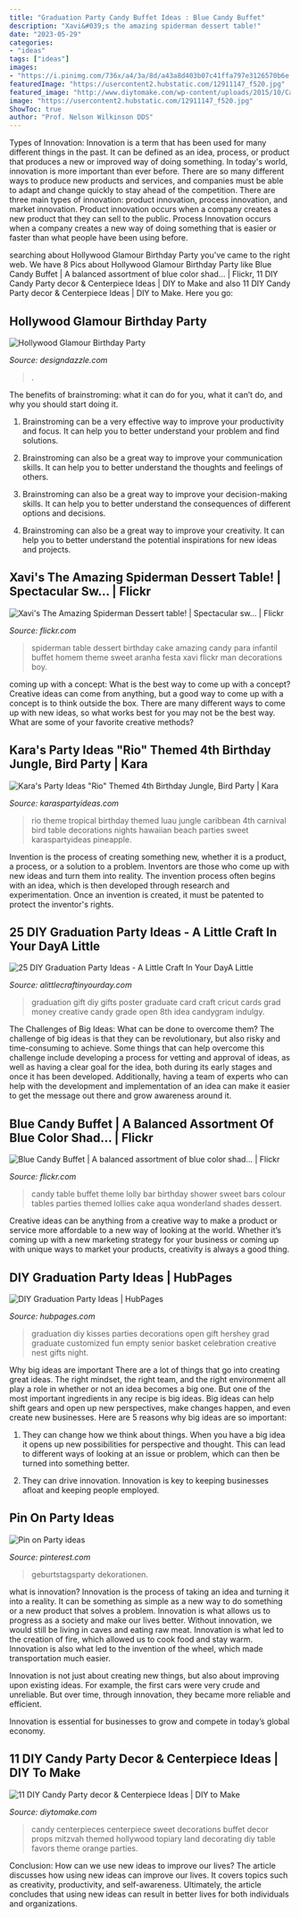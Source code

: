 ```yaml
---
title: "Graduation Party Candy Buffet Ideas : Blue Candy Buffet"
description: "Xavi&#039;s the amazing spiderman dessert table!"
date: "2023-05-29"
categories:
- "ideas"
tags: ["ideas"]
images:
- "https://i.pinimg.com/736x/a4/3a/8d/a43a8d403b07c41ffa797e3126570b6e.jpg"
featuredImage: "https://usercontent2.hubstatic.com/12911147_f520.jpg"
featured_image: "http://www.diytomake.com/wp-content/uploads/2015/10/Candy-Centerpieces-For-Sweet.jpg"
image: "https://usercontent2.hubstatic.com/12911147_f520.jpg"
ShowToc: true
author: "Prof. Nelson Wilkinson DDS"
---
```



Types of Innovation:
Innovation is a term that has been used for many different things in the past. It can be defined as an idea, process, or product that produces a new or improved way of doing something. In today's world, innovation is more important than ever before. There are so many different ways to produce new products and services, and companies must be able to adapt and change quickly to stay ahead of the competition. 
There are three main types of innovation: product innovation, process innovation, and market innovation. Product innovation occurs when a company creates a new product that they can sell to the public. Process Innovation occurs when a company creates a new way of doing something that is easier or faster than what people have been using before.

	

		
searching about Hollywood Glamour Birthday Party you've came to the right web. We have 8 Pics about Hollywood Glamour Birthday Party like Blue Candy Buffet | A balanced assortment of blue color shad… | Flickr, 11 DIY Candy Party decor &amp; Centerpiece Ideas | DIY to Make and also 11 DIY Candy Party decor &amp; Centerpiece Ideas | DIY to Make. Here you go:
		
    
## Hollywood Glamour Birthday Party

<img loading=lazy src="https://www.designdazzle.com/wp-content/uploads/2013/05/hollywood-party-candy-table.jpg" onerror="this.onerror=null;this.src='https://tse2.mm.bing.net/th?id=OIP.xqeXMK0C1aySRjNd0YDECgHaLG&amp;pid=15.1';" alt="Hollywood Glamour Birthday Party">

_Source: designdazzle.com_

>. 

	

The benefits of brainstroming: what it can do for you, what it can’t do, and why you should start doing it.
1. Brainstroming can be a very effective way to improve your productivity and focus. It can help you to better understand your problem and find solutions.
2. Brainstroming can also be a great way to improve your communication skills. It can help you to better understand the thoughts and feelings of others.

3. Brainstroming can also be a great way to improve your decision-making skills. It can help you to better understand the consequences of different options and decisions.

4. Brainstroming can also be a great way to improve your creativity. It can help you to better understand the potential inspirations for new ideas and projects.

    
## Xavi&#039;s The Amazing Spiderman Dessert Table! | Spectacular Sw… | Flickr

<img loading=lazy src="https://c1.staticflickr.com/9/8040/8021355495_ec4ba68c4b_b.jpg" onerror="this.onerror=null;this.src='https://tse1.mm.bing.net/th?id=OIP.zCu_KkEKUjPVDopquIIQEQHaFi&amp;pid=15.1';" alt="Xavi&#039;s The Amazing Spiderman Dessert table! | Spectacular sw… | Flickr">

_Source: flickr.com_

>spiderman table dessert birthday cake amazing candy para infantil buffet homem theme sweet aranha festa xavi flickr man decorations boy. 

	

coming up with a concept: What is the best way to come up with a concept?
Creative ideas can come from anything, but a good way to come up with a concept is to think outside the box. There are many different ways to come up with new ideas, so what works best for you may not be the best way. What are some of your favorite creative methods?

    
## Kara&#039;s Party Ideas &quot;Rio&quot; Themed 4th Birthday Jungle, Bird Party | Kara

<img loading=lazy src="http://www.karaspartyideas.com/wp-content/uploads/2012/06/301792_297076123720054_820311155_n_600x898.jpg" onerror="this.onerror=null;this.src='https://tse1.mm.bing.net/th?id=OIP.gRNms9EqEFCPEHGpX3fVrQHaLF&amp;pid=15.1';" alt="Kara&#039;s Party Ideas &quot;Rio&quot; Themed 4th Birthday Jungle, Bird Party | Kara">

_Source: karaspartyideas.com_

>rio theme tropical birthday themed luau jungle caribbean 4th carnival bird table decorations nights hawaiian beach parties sweet karaspartyideas pineapple. 

	

Invention is the process of creating something new, whether it is a product, a process, or a solution to a problem. Inventors are those who come up with new ideas and turn them into reality. The invention process often begins with an idea, which is then developed through research and experimentation. Once an invention is created, it must be patented to protect the inventor's rights.

    
## 25 DIY Graduation Party Ideas - A Little Craft In Your DayA Little

<img loading=lazy src="http://www.alittlecraftinyourday.com/wp-content/uploads/2015/05/46a1cb22e2b7c05642f02c7eaaeeb16c.jpg" onerror="this.onerror=null;this.src='https://tse4.mm.bing.net/th?id=OIP.TlZWa2r0AOOTNAV6E-YghAHaJ3&amp;pid=15.1';" alt="25 DIY Graduation Party Ideas - A Little Craft In Your DayA Little">

_Source: alittlecraftinyourday.com_

>graduation gift diy gifts poster graduate card craft cricut cards grad money creative candy grade open 8th idea candygram indulgy. 

	

The Challenges of Big Ideas: What can be done to overcome them?
The challenge of big ideas is that they can be revolutionary, but also risky and time-consuming to achieve. Some things that can help overcome this challenge include developing a process for vetting and approval of ideas, as well as having a clear goal for the idea, both during its early stages and once it has been developed. Additionally, having a team of experts who can help with the development and implementation of an idea can make it easier to get the message out there and grow awareness around it.

    
## Blue Candy Buffet | A Balanced Assortment Of Blue Color Shad… | Flickr

<img loading=lazy src="https://c2.staticflickr.com/6/5264/5594460268_546b77da0e_b.jpg" onerror="this.onerror=null;this.src='https://tse4.mm.bing.net/th?id=OIP.jcUE0VvhJPegwsey-g1msgHaLM&amp;pid=15.1';" alt="Blue Candy Buffet | A balanced assortment of blue color shad… | Flickr">

_Source: flickr.com_

>candy table buffet theme lolly bar birthday shower sweet bars colour tables parties themed lollies cake aqua wonderland shades dessert. 

	

Creative ideas can be anything from a creative way to make a product or service more affordable to a new way of looking at the world. Whether it’s coming up with a new marketing strategy for your business or coming up with unique ways to market your products, creativity is always a good thing.

    
## DIY Graduation Party Ideas | HubPages

<img loading=lazy src="https://usercontent2.hubstatic.com/12911147_f520.jpg" onerror="this.onerror=null;this.src='https://tse3.mm.bing.net/th?id=OIP.606gESXflFs4e7weDqs6KwHaJ4&amp;pid=15.1';" alt="DIY Graduation Party Ideas | HubPages">

_Source: hubpages.com_

>graduation diy kisses parties decorations open gift hershey grad graduate customized fun empty senior basket celebration creative nest gifts night. 

	

Why big ideas are important
There are a lot of things that go into creating great ideas. The right mindset, the right team, and the right environment all play a role in whether or not an idea becomes a big one. But one of the most important ingredients in any recipe is big ideas. Big ideas can help shift gears and open up new perspectives, make changes happen, and even create new businesses. Here are 5 reasons why big ideas are so important: 
1. They can change how we think about things. When you have a big idea it opens up new possibilities for perspective and thought. This can lead to different ways of looking at an issue or problem, which can then be turned into something better. 

2. They can drive innovation. Innovation is key to keeping businesses afloat and keeping people employed.

    
## Pin On Party Ideas

<img loading=lazy src="https://i.pinimg.com/736x/a4/3a/8d/a43a8d403b07c41ffa797e3126570b6e.jpg" onerror="this.onerror=null;this.src='https://tse4.mm.bing.net/th?id=OIP.IzQ7hZrdj_OQUttftdDMvgHaJ3&amp;pid=15.1';" alt="Pin on Party ideas">

_Source: pinterest.com_

>geburtstagsparty dekorationen. 

	

what is innovation?
Innovation is the process of taking an idea and turning it into a reality. It can be something as simple as a new way to do something or a new product that solves a problem. Innovation is what allows us to progress as a society and make our lives better.
Without innovation, we would still be living in caves and eating raw meat. Innovation is what led to the creation of fire, which allowed us to cook food and stay warm. Innovation is also what led to the invention of the wheel, which made transportation much easier.

Innovation is not just about creating new things, but also about improving upon existing ideas. For example, the first cars were very crude and unreliable. But over time, through innovation, they became more reliable and efficient.

Innovation is essential for businesses to grow and compete in today’s global economy.

    
## 11 DIY Candy Party Decor &amp; Centerpiece Ideas | DIY To Make

<img loading=lazy src="http://www.diytomake.com/wp-content/uploads/2015/10/Candy-Centerpieces-For-Sweet.jpg" onerror="this.onerror=null;this.src='https://tse3.mm.bing.net/th?id=OIP.Qvs1L0Z_pgKRzsjEo5oxrwHaFb&amp;pid=15.1';" alt="11 DIY Candy Party decor &amp; Centerpiece Ideas | DIY to Make">

_Source: diytomake.com_

>candy centerpieces centerpiece sweet decorations buffet decor props mitzvah themed hollywood topiary land decorating diy table favors theme orange parties. 

	

Conclusion: How can we use new ideas to improve our lives?
The article discusses how using new ideas can improve our lives. It covers topics such as creativity, productivity, and self-awareness. Ultimately, the article concludes that using new ideas can result in better lives for both individuals and organizations.


